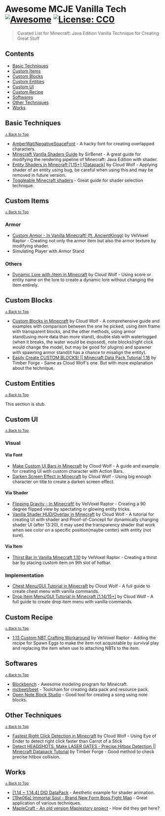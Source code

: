 # Awesome MCJE Vanilla Tech [![Awesome](https://awesome.re/badge.svg)](https://awesome.re) [![License: CC0](https://img.shields.io/badge/License-CC0-lightgrey.svg)](https://creativecommons.org/publicdomain/zero/1.0/)

> Curated List for Minecraft: Java Edition Vanilla Technique for Creating Great Stuff

## Contents

- [Basic Techniques](#basic-techniques)
- [Custom Items](#custom-items)
- [Custom Blocks](#custom-blocks)
- [Custom Entities](#custom-entities)
- [Custom UI](#custom-ui)
- [Custom Recipe](#custom-recipe)
- [Softwares](#softwares)
- [Other Techniques](#other-techniques)
- [Works](#works)

## Basic Techniques

<sup>[🔝 Back to Top](#contents)</sup>

- [AmberWat/NegativeSpaceFont](https://github.com/AmberWat/NegativeSpaceFont) - A hacky font for creating overlapped characters.
- [Minecraft Vanilla Shaders Guide](https://docs.google.com/document/d/15TOAOVLgSNEoHGzpNlkez5cryH3hFF3awXL5Py81EMk/) by SirBenet - A great guide for modifying the rendering pipeline of Minecraft: Java Edition with shader.
- [Entity Shaders in Minecraft [1.15+] [Datapack]](https://youtu.be/r29Rj01t_Cs) by Cloud Wolf - Applying shader of an entity using bug, be careful when using this and may be removed in future version.
- [Toggleable Minecraft shaders](https://pastebin.com/Z2Q47AfT) - Great guide for shader selection technique.

## Custom Items

<sup>[🔝 Back to Top](#contents)</sup>

### Armor

- [Custom Armor - In Vanilla Minecraft! (ft. AncientKingg)](https://youtu.be/Ape1acitJCc) by VelVoxel Raptor - Creating not only the armor item but also the armor texture by modifying shader.
- Simulating Player with Armor Stand

### Others

- [Dynamic Lore with /item in Minecraft](https://youtu.be/ffQsQQ7sJzw) by Cloud Wolf - Using score or entity name on the lore to create a dynamic lore without changing the item entirely.

## Custom Blocks

<sup>[🔝 Back to Top](#contents)</sup>

- [Custom Blocks in Minecraft](https://youtu.be/ENK0b_2yT1c) by Cloud Wolf - A comprehensive guide and examples with comparison between the one he picked, using item frame with transparent blocks, and the other methods, using armor stand(using more data than more stand), double slab with waterlogged (when it breaks, the water would be exposed), note blocks(right click would change the model, but may be good for plugins) and spawner with spawning armor stand(it has a chance to misalign the entity).
- [Easily Create CUSTOM BLOCKS! || Minecraft Data Pack Tutorial 1.16](https://youtu.be/LUx9FqJpxQk) by Timber Forge - Same as Cloud Wolf's one. But with more explanation about the technique.

## Custom Entities

<sup>[🔝 Back to Top](#contents)</sup>

This section is stub.

## Custom UI

<sup>[🔝 Back to Top](#contents)</sup>

### Visual

#### Via Font

- [Make Custom UI Bars in Minecraft](https://youtu.be/EL2X6ppZSCQ) by Cloud Wolf - A guide and example for creating UI with custom character with Action Bars.
- [Darken Screen Effect in Minecraft](https://youtu.be/FkLtgmW_JpU) by Cloud Wolf - Using big enough character on title to create a darken screen effect.

#### Via Shader

- [Flipping Gravity - In Minecraft!](https://youtu.be/L7fdljqk2jA) by VelVoxel Raptor - Creating a 90 degree flipped view by spectating or glowing entity tricks.
- [Vanilla Shader HUD/Overlay in Minecraft](https://youtu.be/Lz5eS2_BTJ4) by Cloud Wolf - A tutorial for creating UI with shader and Proof-of-Concept for dynamically changing shader UI (after 13:20), it may used the transparency shader that work when see color on a specific position(maybe center) with entity (not sure).

#### Via Item

- [Thirst Bar In Vanilla Minecraft 1.10](https://youtu.be/mpoWfQ_kAxU) by VelVoxel Raptor - Creating a thirst bar by placing custom item on 9th slot of hotbar.

### Implementation

- [Chest Menu/GUI Tutorial in Minecraft](https://youtu.be/OOuRyx0Ipe4) by Cloud Wolf - A full guide to create chest menu with vanilla commands.
- [Drop Item Menu/GUI Tutorial in Minecraft [1.14/15+]](https://youtu.be/mbwhc5qC47k) by Cloud Wolf - A full guide to create drop item menu with vanilla commands.

## Custom Recipe

<sup>[🔝 Back to Top](#contents)</sup>

- [1.13 Custom NBT Crafting Workaround](https://youtu.be/gwCwZ5ZDnvo) by VelVoxel Raptor - Adding the recipe for Spawn Eggs to make the item not acquistable by survival play and replacing the item when use to attaching NBTs to the item.

## Softwares

<sup>[🔝 Back to Top](#contents)</sup>

- [Blockbench](https://www.blockbench.net/) - Awesome modeling program for Minecraft.
- [mcbeet/beet](https://github.com/mcbeet/beet) - Toolchain for creating data pack and resource pack.
- [Open Note Block Studio](https://opennbs.org/) - Good tool for creating a song using note blocks.

## Other Techniques

<sup>[🔝 Back to Top](#contents)</sup>

- [Fastest Right Click Detection in Minecraft](https://youtu.be/JjaFlK4L8QQ) by Cloud Wolf - Using Eye of Ender to detect right click faster than Carrot of a Stick
- [Detect HEADSHOTS, Make LASER GATES - Precise Hitbox Detection || Minecraft Datapack Tutorial](https://youtu.be/kKS3sF0X4Is) by Timber Forge - Good method to check precise hitbox collision.

## Works

<sup>[🔝 Back to Top](#contents)</sup>

- [[1.14 ~ 1.14.4] DIO DataPack](https://www.planetminecraft.com/data-pack/1-14-dio-datapack/) - Aesthetic example for shader animation.
- [[19w06a] Immortal Soul - Brand New Form Boss Fight Map](https://www.planetminecraft.com/project/19w06a-immortal-soul-brand-new-form-boss-fight-map/) - Great application of various techniques.
- [MapleCraft - An old version Maplestory project](https://www.planetminecraft.com/project/maplecraft-an-old-version-maplestory-project/) - How did they get here?
